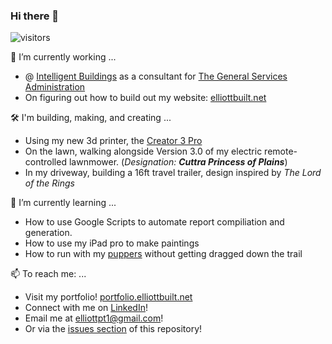 ### Hi there 👋


<!--
**NarcolepticEngineer/NarcolepticEngineer** is a ✨ _special_ ✨ repository because its `README.md` (this file) appears on your GitHub profile.
-->

![visitors](https://visitor-badge.glitch.me/badge?page_id=NarcolepticEngineer.NarcolepticEngineer)


🔭 I’m currently working ...
  - @ [Intelligent Buildings](https://www.intelligentbuildings.com/) as a consultant for [The General Services Administration](https://www.gsa.gov/)
  - On figuring out how to build out my website: [elliottbuilt.net](https://elliottbuilt.net/)
  
🛠️ I'm building, making, and creating ...
  - Using my new 3d printer, the [Creator 3 Pro](https://www.flashforge.com/product-detail/flashforge-creator-3-pro-3d-printer)
  - On the lawn, walking alongside Version 3.0 of my electric remote-controlled lawnmower. (*Designation: **Cuttra Princess of Plains***)
  - In my driveway, building a 16ft travel trailer, design inspired by *The Lord of the Rings*

🌱 I’m currently learning ...
  - How to use Google Scripts to automate report compiliation and generation.
  - How to use my iPad pro to make paintings
  - How to run with my [puppers](https://www.akc.org/dog-breeds/australian-shepherd/) without getting dragged down the trail

📫 To reach me: ...
  - Visit my portfolio! [portfolio.elliottbuilt.net](https://portfolio.elliottbuilt.net/)
  - Connect with me on [LinkedIn](https://www.linkedin.com/in/peter-elliott/?lipi=urn%3Ali%3Apage%3Ad_flagship3_feed%3ByD7wHkFCS2mGUFjsEkW5GQ%3D%3D)!
  - Email me at [elliottpt1@gmail.com](mailto:elliottpt1@gmail.com?subject=Really%20Awesome%20New%20Connection%20from%20GitHub!)!
  - Or via the [issues section](https://github.com/NarcolepticEngineer/NarcolepticEngineer/issues) of this repository!



  
<!--
👯 I’m looking to collaborate on ...
🤔 I’m looking for help with ...
😄 Pronouns: ...
⚡ Fun fact: ...
-->



